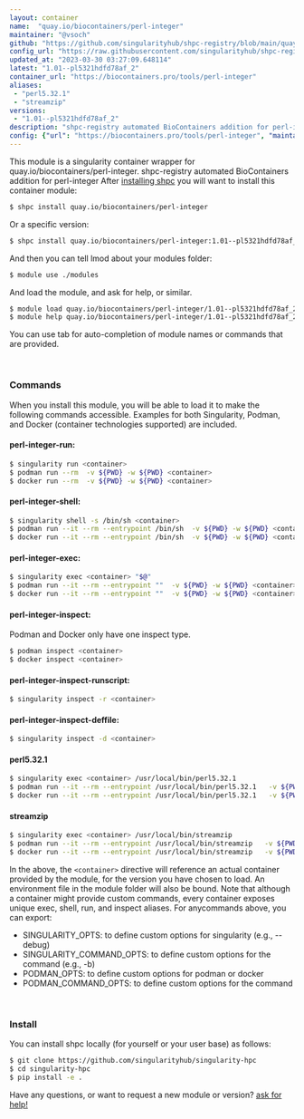 ```yaml
---
layout: container
name:  "quay.io/biocontainers/perl-integer"
maintainer: "@vsoch"
github: "https://github.com/singularityhub/shpc-registry/blob/main/quay.io/biocontainers/perl-integer/container.yaml"
config_url: "https://raw.githubusercontent.com/singularityhub/shpc-registry/main/quay.io/biocontainers/perl-integer/container.yaml"
updated_at: "2023-03-30 03:27:09.648114"
latest: "1.01--pl5321hdfd78af_2"
container_url: "https://biocontainers.pro/tools/perl-integer"
aliases:
 - "perl5.32.1"
 - "streamzip"
versions:
 - "1.01--pl5321hdfd78af_2"
description: "shpc-registry automated BioContainers addition for perl-integer"
config: {"url": "https://biocontainers.pro/tools/perl-integer", "maintainer": "@vsoch", "description": "shpc-registry automated BioContainers addition for perl-integer", "latest": {"1.01--pl5321hdfd78af_2": "sha256:bffb8f69b2054f07989537bf88fb54ca9fee0819d7e58cc368caf1100e95f6f8"}, "tags": {"1.01--pl5321hdfd78af_2": "sha256:bffb8f69b2054f07989537bf88fb54ca9fee0819d7e58cc368caf1100e95f6f8"}, "docker": "quay.io/biocontainers/perl-integer", "aliases": {"perl5.32.1": "/usr/local/bin/perl5.32.1", "streamzip": "/usr/local/bin/streamzip"}}
---
```


This module is a singularity container wrapper for quay.io/biocontainers/perl-integer.
shpc-registry automated BioContainers addition for perl-integer
After [installing shpc](#install) you will want to install this container module:


```bash
$ shpc install quay.io/biocontainers/perl-integer
```

Or a specific version:

```bash
$ shpc install quay.io/biocontainers/perl-integer:1.01--pl5321hdfd78af_2
```

And then you can tell lmod about your modules folder:

```bash
$ module use ./modules
```

And load the module, and ask for help, or similar.

```bash
$ module load quay.io/biocontainers/perl-integer/1.01--pl5321hdfd78af_2
$ module help quay.io/biocontainers/perl-integer/1.01--pl5321hdfd78af_2
```

You can use tab for auto-completion of module names or commands that are provided.

<br>

### Commands

When you install this module, you will be able to load it to make the following commands accessible.
Examples for both Singularity, Podman, and Docker (container technologies supported) are included.

#### perl-integer-run:

```bash
$ singularity run <container>
$ podman run --rm  -v ${PWD} -w ${PWD} <container>
$ docker run --rm  -v ${PWD} -w ${PWD} <container>
```

#### perl-integer-shell:

```bash
$ singularity shell -s /bin/sh <container>
$ podman run --it --rm --entrypoint /bin/sh  -v ${PWD} -w ${PWD} <container>
$ docker run --it --rm --entrypoint /bin/sh  -v ${PWD} -w ${PWD} <container>
```

#### perl-integer-exec:

```bash
$ singularity exec <container> "$@"
$ podman run --it --rm --entrypoint ""  -v ${PWD} -w ${PWD} <container> "$@"
$ docker run --it --rm --entrypoint ""  -v ${PWD} -w ${PWD} <container> "$@"
```

#### perl-integer-inspect:

Podman and Docker only have one inspect type.

```bash
$ podman inspect <container>
$ docker inspect <container>
```

#### perl-integer-inspect-runscript:

```bash
$ singularity inspect -r <container>
```

#### perl-integer-inspect-deffile:

```bash
$ singularity inspect -d <container>
```


#### perl5.32.1

```bash
$ singularity exec <container> /usr/local/bin/perl5.32.1
$ podman run --it --rm --entrypoint /usr/local/bin/perl5.32.1   -v ${PWD} -w ${PWD} <container> -c " $@"
$ docker run --it --rm --entrypoint /usr/local/bin/perl5.32.1   -v ${PWD} -w ${PWD} <container> -c " $@"
```


#### streamzip

```bash
$ singularity exec <container> /usr/local/bin/streamzip
$ podman run --it --rm --entrypoint /usr/local/bin/streamzip   -v ${PWD} -w ${PWD} <container> -c " $@"
$ docker run --it --rm --entrypoint /usr/local/bin/streamzip   -v ${PWD} -w ${PWD} <container> -c " $@"
```



In the above, the `<container>` directive will reference an actual container provided
by the module, for the version you have chosen to load. An environment file in the
module folder will also be bound. Note that although a container
might provide custom commands, every container exposes unique exec, shell, run, and
inspect aliases. For anycommands above, you can export:

 - SINGULARITY_OPTS: to define custom options for singularity (e.g., --debug)
 - SINGULARITY_COMMAND_OPTS: to define custom options for the command (e.g., -b)
 - PODMAN_OPTS: to define custom options for podman or docker
 - PODMAN_COMMAND_OPTS: to define custom options for the command

<br>

### Install

You can install shpc locally (for yourself or your user base) as follows:

```bash
$ git clone https://github.com/singularityhub/singularity-hpc
$ cd singularity-hpc
$ pip install -e .
```

Have any questions, or want to request a new module or version? [ask for help!](https://github.com/singularityhub/singularity-hpc/issues)